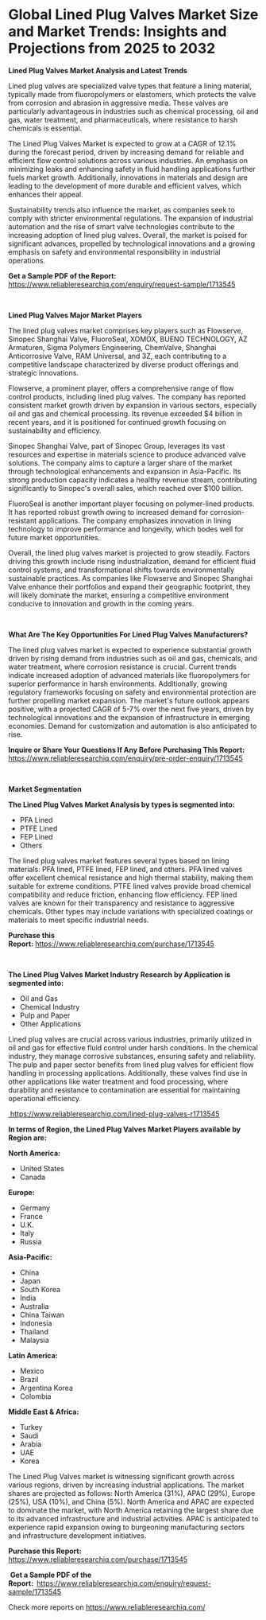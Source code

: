 <p><h1>Global Lined Plug Valves Market Size and Market Trends: Insights and Projections from 2025 to 2032</h1></p><p><strong>Lined Plug Valves Market Analysis and Latest Trends</strong></p>
<p><p>Lined plug valves are specialized valve types that feature a lining material, typically made from fluoropolymers or elastomers, which protects the valve from corrosion and abrasion in aggressive media. These valves are particularly advantageous in industries such as chemical processing, oil and gas, water treatment, and pharmaceuticals, where resistance to harsh chemicals is essential. </p><p>The Lined Plug Valves Market is expected to grow at a CAGR of 12.1% during the forecast period, driven by increasing demand for reliable and efficient flow control solutions across various industries. An emphasis on minimizing leaks and enhancing safety in fluid handling applications further fuels market growth. Additionally, innovations in materials and design are leading to the development of more durable and efficient valves, which enhances their appeal. </p><p>Sustainability trends also influence the market, as companies seek to comply with stricter environmental regulations. The expansion of industrial automation and the rise of smart valve technologies contribute to the increasing adoption of lined plug valves. Overall, the market is poised for significant advances, propelled by technological innovations and a growing emphasis on safety and environmental responsibility in industrial operations.</p></p>
<p><strong>Get a Sample PDF of the Report:&nbsp;</strong> <a href="https://www.reliableresearchiq.com/enquiry/request-sample/1713545?utm_campaign=1141&utm_medium=2&utm_source=Github&utm_content=ia&utm_term=11012025&utm_id=lined-plug-valves">https://www.reliableresearchiq.com/enquiry/request-sample/1713545</a></p>
<p>&nbsp;</p>
<p><strong>Lined Plug Valves Major Market Players</strong></p>
<p><p>The lined plug valves market comprises key players such as Flowserve, Sinopec Shanghai Valve, FluoroSeal, XOMOX, BUENO TECHNOLOGY, AZ Armaturen, Sigma Polymers Engineering, ChemValve, Shanghai Anticorrosive Valve, RAM Universal, and 3Z, each contributing to a competitive landscape characterized by diverse product offerings and strategic innovations.</p><p>Flowserve, a prominent player, offers a comprehensive range of flow control products, including lined plug valves. The company has reported consistent market growth driven by expansion in various sectors, especially oil and gas and chemical processing. Its revenue exceeded $4 billion in recent years, and it is positioned for continued growth focusing on sustainability and efficiency.</p><p>Sinopec Shanghai Valve, part of Sinopec Group, leverages its vast resources and expertise in materials science to produce advanced valve solutions. The company aims to capture a larger share of the market through technological enhancements and expansion in Asia-Pacific. Its strong production capacity indicates a healthy revenue stream, contributing significantly to Sinopec's overall sales, which reached over $100 billion.</p><p>FluoroSeal is another important player focusing on polymer-lined products. It has reported robust growth owing to increased demand for corrosion-resistant applications. The company emphasizes innovation in lining technology to improve performance and longevity, which bodes well for future market opportunities.</p><p>Overall, the lined plug valves market is projected to grow steadily. Factors driving this growth include rising industrialization, demand for efficient fluid control systems, and transformational shifts towards environmentally sustainable practices. As companies like Flowserve and Sinopec Shanghai Valve enhance their portfolios and expand their geographic footprint, they will likely dominate the market, ensuring a competitive environment conducive to innovation and growth in the coming years.</p></p>
<p>&nbsp;</p>
<p><strong>What Are The Key Opportunities For Lined Plug Valves Manufacturers?</strong></p>
<p><p>The lined plug valves market is expected to experience substantial growth driven by rising demand from industries such as oil and gas, chemicals, and water treatment, where corrosion resistance is crucial. Current trends indicate increased adoption of advanced materials like fluoropolymers for superior performance in harsh environments. Additionally, growing regulatory frameworks focusing on safety and environmental protection are further propelling market expansion. The market's future outlook appears positive, with a projected CAGR of 5-7% over the next five years, driven by technological innovations and the expansion of infrastructure in emerging economies. Demand for customization and automation is also anticipated to rise.</p></p>
<p><strong>Inquire or Share Your Questions If Any Before Purchasing This Report:</strong> <a href="https://www.reliableresearchiq.com/enquiry/pre-order-enquiry/1713545?utm_campaign=1141&utm_medium=2&utm_source=Github&utm_content=ia&utm_term=11012025&utm_id=lined-plug-valves">https://www.reliableresearchiq.com/enquiry/pre-order-enquiry/1713545</a></p>
<p>&nbsp;</p>
<p><strong>Market Segmentation</strong></p>
<p><strong>The Lined Plug Valves Market Analysis by types is segmented into:</strong></p>
<p><ul><li>PFA Lined</li><li>PTFE Lined</li><li>FEP Lined</li><li>Others</li></ul></p>
<p><p>The lined plug valves market features several types based on lining materials: PFA lined, PTFE lined, FEP lined, and others. PFA lined valves offer excellent chemical resistance and high thermal stability, making them suitable for extreme conditions. PTFE lined valves provide broad chemical compatibility and reduce friction, enhancing flow efficiency. FEP lined valves are known for their transparency and resistance to aggressive chemicals. Other types may include variations with specialized coatings or materials to meet specific industrial needs.</p></p>
<p><strong>Purchase this Report:&nbsp;</strong><a href="https://www.reliableresearchiq.com/purchase/1713545?utm_campaign=1141&utm_medium=2&utm_source=Github&utm_content=ia&utm_term=11012025&utm_id=lined-plug-valves">https://www.reliableresearchiq.com/purchase/1713545</a></p>
<p>&nbsp;</p>
<p><strong>The Lined Plug Valves Market Industry Research by Application is segmented into:</strong></p>
<p><ul><li>Oil and Gas</li><li>Chemical Industry</li><li>Pulp and Paper</li><li>Other Applications</li></ul></p>
<p><p>Lined plug valves are crucial across various industries, primarily utilized in oil and gas for effective fluid control under harsh conditions. In the chemical industry, they manage corrosive substances, ensuring safety and reliability. The pulp and paper sector benefits from lined plug valves for efficient flow handling in processing applications. Additionally, these valves find use in other applications like water treatment and food processing, where durability and resistance to contamination are essential for maintaining operational efficiency.</p></p>
<p><a href="https://www.reliableresearchiq.com/lined-plug-valves-r1713545?utm_campaign=1141&utm_medium=2&utm_source=Github&utm_content=ia&utm_term=11012025&utm_id=lined-plug-valves">&nbsp;https://www.reliableresearchiq.com/lined-plug-valves-r1713545</a></p>
<p><strong>In terms of Region, the Lined Plug Valves Market Players available by Region are:</strong></p>
<p>
    <p> <strong> North America: </strong>
        <ul>
            <li>United States</li>
            <li>Canada</li>
        </ul>
        </p> 
    <p> <strong> Europe: </strong>
        <ul>
            <li>Germany</li>
            <li>France</li>
            <li>U.K.</li>
            <li>Italy</li>
            <li>Russia</li>
        </ul>
        </p> 
    <p> <strong> Asia-Pacific: </strong>
        <ul>
            <li>China</li>
            <li>Japan</li>
            <li>South Korea</li>
            <li>India</li>
            <li>Australia</li>
            <li>China Taiwan</li>
            <li>Indonesia</li>
            <li>Thailand</li>
            <li>Malaysia</li>
        </ul>
        </p> 
    <p> <strong> Latin America: </strong>
        <ul>
            <li>Mexico</li>
            <li>Brazil</li>
            <li>Argentina Korea</li>
            <li>Colombia</li>
        </ul>
        </p> 
    <p> <strong> Middle East & Africa: </strong>
        <ul>
            <li>Turkey</li>
            <li>Saudi</li>
            <li>Arabia</li>
            <li>UAE</li>
            <li>Korea</li>
        </ul>
    </p>
    </p>
<p><p>The Lined Plug Valves market is witnessing significant growth across various regions, driven by increasing industrial applications. The market shares are projected as follows: North America (31%), APAC (29%), Europe (25%), USA (10%), and China (5%). North America and APAC are expected to dominate the market, with North America retaining the largest share due to its advanced infrastructure and industrial activities. APAC is anticipated to experience rapid expansion owing to burgeoning manufacturing sectors and infrastructure development initiatives.</p></p>
<p><strong>Purchase this Report: </strong><a href="https://www.reliableresearchiq.com/purchase/1713545?utm_campaign=1141&utm_medium=2&utm_source=Github&utm_content=ia&utm_term=11012025&utm_id=lined-plug-valves">https://www.reliableresearchiq.com/purchase/1713545</a></p>
<p>&nbsp;<strong>Get a Sample PDF of the Report:&nbsp;&nbsp;</strong><a href="https://www.reliableresearchiq.com/enquiry/request-sample/1713545?utm_campaign=1141&utm_medium=2&utm_source=Github&utm_content=ia&utm_term=11012025&utm_id=lined-plug-valves">https://www.reliableresearchiq.com/enquiry/request-sample/1713545</a></p>
<p><strong></strong></p>
<p>Check more reports on <a href="https://www.reliableresearchiq.com/?utm_campaign=1141&utm_medium=2&utm_source=Github&utm_content=ia&utm_term=11012025&utm_id=lined-plug-valves">https://www.reliableresearchiq.com/</a></p>
